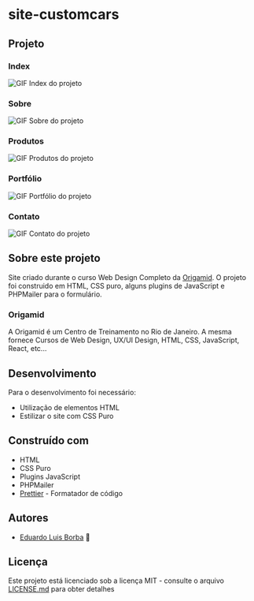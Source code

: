 # site-customcars

## Projeto

### Index
![GIF Index do projeto](https://github.com/DuhBorba/site-customcars/blob/main/demo-index.gif)

### Sobre
![GIF Sobre do projeto](https://github.com/DuhBorba/site-customcars/blob/main/demo-sobre.gif)

### Produtos
![GIF Produtos do projeto](https://github.com/DuhBorba/site-customcars/blob/main/demo-produtos.gif)

### Portfólio
![GIF Portfólio do projeto](https://github.com/DuhBorba/site-customcars/blob/main/demo-portfolio.gif)

### Contato
![GIF Contato do projeto](https://github.com/DuhBorba/site-customcars/blob/main/demo-contato.gif)

## Sobre este projeto
Site criado durante o curso Web Design Completo da [Origamid](https://www.origamid.com/). O projeto foi construido em HTML, CSS puro, alguns plugins de JavaScript e PHPMailer para o formulário.

### Origamid
A Origamid é um Centro de Treinamento no Rio de Janeiro. A mesma fornece Cursos de Web Design, UX/UI Design, HTML, CSS, JavaScript, React, etc...

## Desenvolvimento

Para o desenvolvimento foi necessário:
* Utilização de elementos HTML
* Estilizar o site com CSS Puro

## Construído com

* HTML
* CSS Puro
* Plugins JavaScript
* PHPMailer
* [Prettier](https://prettier.io/) - Formatador de código

## Autores

* [Eduardo Luis Borba](https://github.com/DuhBorba) :rocket:

## Licença

Este projeto está licenciado sob a licença MIT - consulte o arquivo [LICENSE.md](LICENSE.md) para obter detalhes
